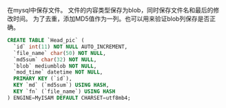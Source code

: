 在mysql中保存文件。
文件的内容类型保存为blob，同时保存文件名和最后的修改时间。
为了去重，添加MD5值作为一列。也可以用来验证blob列保存是否正确。
```sql
CREATE TABLE `Head_pic` (
  `id` int(11) NOT NULL AUTO_INCREMENT,
  `file_name` char(50) NOT NULL,
  `md5sum` char(32) NOT NULL,
  `blob` mediumblob NOT NULL,
  `mod_time` datetime NOT NULL,
  PRIMARY KEY (`id`),
  KEY `md` (`md5sum`) USING HASH,
  KEY `fn` (`file_name`) USING HASH
) ENGINE=MyISAM DEFAULT CHARSET=utf8mb4;


```

